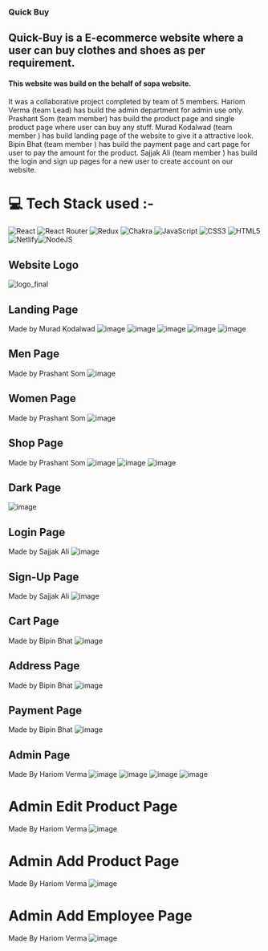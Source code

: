 ### Quick Buy
## Quick-Buy is a E-ecommerce website where a user can buy clothes and shoes as per requirement.
#### This website was build on the behalf of sopa website.
It was a collaborative project completed by team of 5 members.
Hariom Verma (team Lead) has build the admin department for admin use  only.
Prashant Som (team member) has build the product page and single product page where user can buy any stuff.
Murad Kodalwad (team member ) has build landing page of the website to give it a attractive look.
Bipin Bhat (team member ) has build the payment page and cart page for user to pay the amount for the product.
Sajjak Ali (team member ) has build the login and sign up pages for a new user to create account on our website.
<br/>
# 💻 Tech Stack used :-
 ![React](https://img.shields.io/badge/react-%2320232a.svg?style=for-the-badge&logo=react&logoColor=%2361DAFB) ![React Router](https://img.shields.io/badge/React_Router-CA4245?style=for-the-badge&logo=react-router&logoColor=white) ![Redux](https://img.shields.io/badge/redux-%23593d88.svg?style=for-the-badge&logo=redux&logoColor=white) ![Chakra](https://img.shields.io/badge/chakra-%234ED1C5.svg?style=for-the-badge&logo=chakraui&logoColor=white) ![JavaScript](https://img.shields.io/badge/javascript-%23323330.svg?style=for-the-badge&logo=javascript&logoColor=%23F7DF1E) ![CSS3](https://img.shields.io/badge/css3-%231572B6.svg?style=for-the-badge&logo=css3&logoColor=white) ![HTML5](https://img.shields.io/badge/html5-%23E34F26.svg?style=for-the-badge&logo=html5&logoColor=white) ![Netlify](https://img.shields.io/badge/netlify-%23000000.svg?style=for-the-badge&logo=netlify&logoColor=#00C7B7)![NodeJS](https://img.shields.io/badge/node.js-6DA55F?style=for-the-badge&logo=node.js&logoColor=white) 
## Website Logo
![logo_final](https://user-images.githubusercontent.com/112471219/236364309-5c7783e5-cca2-4152-9ff6-6eafb2c3474a.png)

## Landing Page 
Made by Murad Kodalwad
![image](https://github.com/Hariom70890/fun-devolopment-3171/assets/112471219/136cc9a3-7512-419e-9d41-796ba4c4f468)
![image](https://github.com/Hariom70890/fun-devolopment-3171/assets/112471219/fa449110-06dd-42bd-ace7-85042e7840b7)
![image](https://github.com/Hariom70890/fun-devolopment-3171/assets/112471219/fc554157-aa07-47b0-a9c5-e2e163ca4e86)
![image](https://github.com/Hariom70890/fun-devolopment-3171/assets/112471219/e16806ff-ecec-4f0a-9a15-de7927b16d42)
![image](https://github.com/Hariom70890/fun-devolopment-3171/assets/112471219/bddf53d8-0363-449b-ae4d-f5d954a01e1e)

## Men Page
Made by Prashant Som
![image](https://github.com/Hariom70890/fun-devolopment-3171/assets/112471219/be2d3dca-9954-4e72-b08c-1643f5aa8fd8)

## Women Page
Made by Prashant Som
![image](https://github.com/Hariom70890/fun-devolopment-3171/assets/112471219/bd43d63c-c058-4d10-b772-f4ebae2d16bc)

## Shop Page
Made by Prashant Som
![image](https://github.com/Hariom70890/fun-devolopment-3171/assets/112471219/06ed4851-d3f6-4b6b-a7a4-5c54b323a7c6)
![image](https://github.com/Hariom70890/fun-devolopment-3171/assets/112471219/3e882978-8fe4-46ac-b90e-1e0157ca446e)
![image](https://github.com/Hariom70890/fun-devolopment-3171/assets/112471219/d36c3a18-8582-41e1-b6cb-f53d7707a0d7)

## Dark Page
![image](https://github.com/Hariom70890/fun-devolopment-3171/assets/112471219/98dd30a5-972e-4fd1-911f-6e35c5f6633a)

## Login Page
Made by Sajjak Ali
![image](https://github.com/Hariom70890/fun-devolopment-3171/assets/112471219/55a77f84-5542-4bc2-9742-02709d451051)

## Sign-Up Page
Made by Sajjak Ali
![image](https://github.com/Hariom70890/fun-devolopment-3171/assets/112471219/a09741a5-29c7-4b4a-98ea-140d456cdc4f)

## Cart Page
Made by Bipin Bhat
![image](https://github.com/Hariom70890/fun-devolopment-3171/assets/112471219/3b86976b-aeab-496f-95fc-e3f996e6ac15)

## Address Page
Made by Bipin Bhat
![image](https://github.com/Hariom70890/fun-devolopment-3171/assets/112471219/4791b618-4aa5-43ef-8e4b-716f309f5c7d)

## Payment Page
Made by Bipin Bhat
![image](https://github.com/Hariom70890/fun-devolopment-3171/assets/112471219/95490803-2884-4153-89bd-fdb792ebfc3d)

## Admin Page
Made By Hariom Verma
![image](https://github.com/Hariom70890/fun-devolopment-3171/assets/112471219/21c46805-5311-4f96-9b16-5c3cefed35e7)
![image](https://github.com/Hariom70890/fun-devolopment-3171/assets/112471219/87683b57-dcde-4387-af12-ea3b3804a5d6)
![image](https://github.com/Hariom70890/fun-devolopment-3171/assets/112471219/1f5bcf5a-9005-4606-b5b9-85b4a3c69e8c)
![image](https://github.com/Hariom70890/fun-devolopment-3171/assets/112471219/f2105097-b314-45ee-82fc-36eef5b6f470)
# Admin Edit Product Page
Made By Hariom Verma
![image](https://github.com/Hariom70890/fun-devolopment-3171/assets/112471219/57f935ab-533c-4f54-991c-ab4d81de07de)
# Admin Add Product Page
Made By Hariom Verma
![image](https://github.com/Hariom70890/fun-devolopment-3171/assets/112471219/8d2e5138-964a-4c1c-8aea-88636600b680)
# Admin Add Employee Page
Made By Hariom Verma
![image](https://github.com/Hariom70890/fun-devolopment-3171/assets/112471219/cefb0557-a42f-4bcd-8a7b-455561080232)


